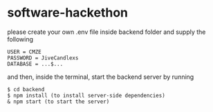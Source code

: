 # software-hackethon
please create your own .env file inside backend folder and supply the following
``` 
USER = CMZE
PASSWORD = JiveCandlexs 
DATABASE = ...$...
```
and then, inside the terminal, start the backend server by running

```
$ cd backend
$ npm install (to install server-side dependencies)
& npm start (to start the server)
```
